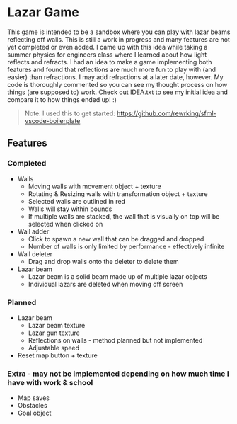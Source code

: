 # Lazar Game
This game is intended to be a sandbox where you can play with lazar beams reflecting off walls. This is still a work in progress and many features are not yet completed or even added. I came up with this idea while taking a summer physics for engineers class where I learned about how light reflects and refracts. I had an idea to make a game implementing both features and found that reflections are much more fun to play with (and easier) than refractions. I may add refractions at a later date, however. My code is thoroughly commented so you can see my thought process on how things (are supposed to) work. Check out IDEA.txt to see my initial idea and compare it to how things ended up! :)
> Note: I used this to get started: https://github.com/rewrking/sfml-vscode-boilerplate


## Features  
### Completed   
- Walls   
	- Moving walls with movement object + texture
	- Rotating & Resizing walls with transformation object + texture  
	- Selected walls are outlined in red
	- Walls will stay within bounds
	- If multiple walls are stacked, the wall that is visually on top will be selected when clicked on
- Wall adder  
	- Click to spawn a new wall that can be dragged and dropped
	- Number of walls is only limited by performance - effectively infinite  
- Wall deleter
	- Drag and drop walls onto the deleter to delete them
- Lazar beam
	- Lazar beam is a solid beam made up of multiple lazar objects
	- Individual lazars are deleted when moving off screen
### Planned
- Lazar beam
	- Lazar beam texture
	- Lazar gun texture
	- Reflections on walls - method planned but not implemented
	- Adjustable speed
- Reset map button + texture
### Extra - may not be implemented depending on how much time I have with work & school
- Map saves
- Obstacles
- Goal object

